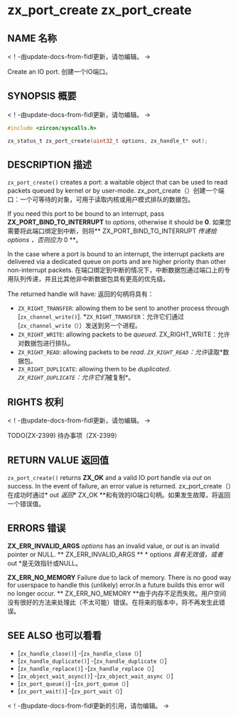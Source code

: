  
# zx_port_create  zx_port_create 

 
## NAME  名称 

<!-- Updated by update-docs-from-fidl, do not edit. -->  <！-由update-docs-from-fidl更新，请勿编辑。 ->

Create an IO port.  创建一个IO端口。

 
## SYNOPSIS  概要 

<!-- Updated by update-docs-from-fidl, do not edit. -->  <！-由update-docs-from-fidl更新，请勿编辑。 ->

```c
#include <zircon/syscalls.h>

zx_status_t zx_port_create(uint32_t options, zx_handle_t* out);
```
 

 
## DESCRIPTION  描述 

`zx_port_create()` creates a port: a waitable object that can be used to read packets queued by kernel or by user-mode. zx_port_create（）创建一个端口：一个可等待的对象，可用于读取内核或用户模式排队的数据包。

If you need this port to be bound to an interrupt, pass **ZX_PORT_BIND_TO_INTERRUPT** to *options*, otherwise it should be **0**. 如果您需要将此端口绑定到中断，则将** ZX_PORT_BIND_TO_INTERRUPT **传递给* options *，否则应为** 0 **。

In the case where a port is bound to an interrupt, the interrupt packets are delivered via a dedicated queue on ports and are higher priority than other non-interrupt packets. 在端口绑定到中断的情况下，中断数据包通过端口上的专用队列传递，并且比其他非中断数据包具有更高的优先级。

The returned handle will have:  返回的句柄将具有：

 
  * `ZX_RIGHT_TRANSFER`: allowing them to be sent to another process through [`zx_channel_write()`].  *`ZX_RIGHT_TRANSFER`：允许它们通过[`zx_channel_write（）`）发送到另一个进程。
  * `ZX_RIGHT_WRITE`: allowing packets to be *queued*.  ZX_RIGHT_WRITE：允许对数据包进行排队。
  * `ZX_RIGHT_READ`: allowing packets to be *read*.  *`ZX_RIGHT_READ`：允许*读取*数据包。
  * `ZX_RIGHT_DUPLICATE`: allowing them to be *duplicated*.  *`ZX_RIGHT_DUPLICATE`：允许它们*被复制*。

 
## RIGHTS  权利 

<!-- Updated by update-docs-from-fidl, do not edit. -->  <！-由update-docs-from-fidl更新，请勿编辑。 ->

TODO(ZX-2399)  待办事项（ZX-2399）

 
## RETURN VALUE  返回值 

`zx_port_create()` returns **ZX_OK** and a valid IO port handle via *out* on success. In the event of failure, an error value is returned. zx_port_create（）在成功时通过* out *返回** ZX_OK **和有效的IO端口句柄。如果发生故障，将返回一个错误值。

 
## ERRORS  错误 

**ZX_ERR_INVALID_ARGS** *options* has an invalid value, or *out* is an invalid pointer or NULL. ** ZX_ERR_INVALID_ARGS ** * options *具有无效值，或者* out *是无效指针或NULL。

**ZX_ERR_NO_MEMORY** Failure due to lack of memory. There is no good way for userspace to handle this (unlikely) error.In a future builds this error will no longer occur. ** ZX_ERR_NO_MEMORY **由于内存不足而失败。用户空间没有很好的方法来处理此（不太可能）错误。在将来的版本中，将不再发生此错误。

 
## SEE ALSO  也可以看看 

 
 - [`zx_handle_close()`]  -[`zx_handle_close（）`]
 - [`zx_handle_duplicate()`]  -[`zx_handle_duplicate（）`]
 - [`zx_handle_replace()`]  -[`zx_handle_replace（）`]
 - [`zx_object_wait_async()`]  -[`zx_object_wait_async（）`]
 - [`zx_port_queue()`]  -[`zx_port_queue（）`]
 - [`zx_port_wait()`]  -[`zx_port_wait（）`]

<!-- References updated by update-docs-from-fidl, do not edit. -->  <！-由update-docs-from-fidl更新的引用，请勿编辑。 ->

